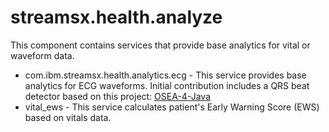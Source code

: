 # streamsx.health.analyze

This component contains services that provide base analytics for vital or waveform data.

* com.ibm.streamsx.health.analytics.ecg - This service provides base analytics for ECG waveforms.  Initial contribution includes a QRS beat detector based on this project:  [OSEA-4-Java](https://github.com/MEDEVIT/OSEA-4-Java)
* vital_ews - This service calculates patient's Early Warning Score (EWS) based on vitals data.  
